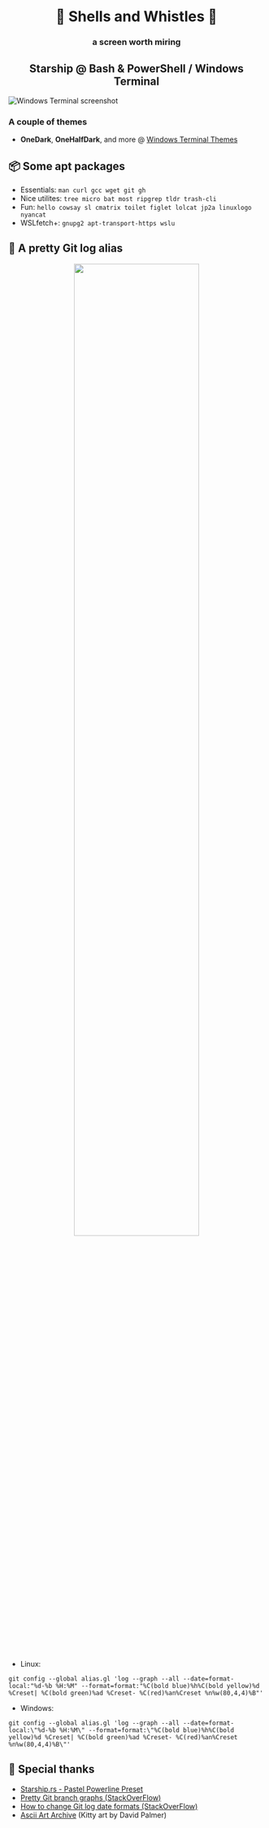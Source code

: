 <h1 align="center">🐚 Shells and Whistles 🥳</h1>

<h3 align="center">a screen worth miring</h3>

<h2 align="center">Starship @ Bash & PowerShell / Windows Terminal</h2>

![Windows Terminal screenshot](https://github.com/KhalilOuali/KO-Terminal-Config/assets/68998620/f42a45b4-f638-4a02-93fc-353b2def07bb)

### A couple of themes
* **OneDark**, **OneHalfDark**, and more @ [Windows Terminal Themes](https://windowsterminalthemes.dev/)

## 📦 Some apt packages

* Essentials:
`man curl gcc wget git gh`
* Nice utilites:
`tree micro bat most ripgrep tldr trash-cli`
* Fun:
`hello cowsay sl cmatrix toilet figlet lolcat jp2a linuxlogo nyancat`
* WSLfetch+:
`gnupg2 apt-transport-https wslu`

## 📃 A pretty Git log alias

<p align="center">
  <img src="https://github.com/KhalilOuali/KO-Terminal-Config/assets/68998620/aee8a761-8d23-494c-8596-857ca10bb770" width="70%" style="text-align:center">
</p>

* Linux:
```
git config --global alias.gl 'log --graph --all --date=format-local:"%d-%b %H:%M" --format=format:"%C(bold blue)%h%C(bold yellow)%d %Creset| %C(bold green)%ad %Creset- %C(red)%an%Creset %n%w(80,4,4)%B"'
```

* Windows:
```
git config --global alias.gl 'log --graph --all --date=format-local:\"%d-%b %H:%M\" --format=format:\"%C(bold blue)%h%C(bold yellow)%d %Creset| %C(bold green)%ad %Creset- %C(red)%an%Creset %n%w(80,4,4)%B\"'
```

## 🙏 Special thanks

* [Starship.rs - Pastel Powerline Preset](https://starship.rs/presets/pastel-powerline.html)
* [Pretty Git branch graphs (StackOverFlow)](https://stackoverflow.com/questions/1057564/pretty-git-branch-graphs)
* [How to change Git log date formats (StackOverFlow)](https://stackoverflow.com/questions/7853332/how-to-change-git-log-date-formats)
* [Ascii Art Archive](https://www.asciiart.eu/animals/cats) (Kitty art by David Palmer)
